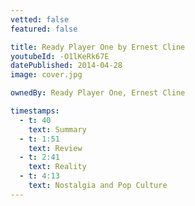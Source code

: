 ```yaml
---
vetted: false
featured: false

title: Ready Player One by Ernest Cline
youtubeId: -O1lKeRk67E
datePublished: 2014-04-28
image: cover.jpg

ownedBy: Ready Player One, Ernest Cline

timestamps:
  - t: 40
    text: Summary
  - t: 1:51
    text: Review
  - t: 2:41
    text: Reality
  - t: 4:13
    text: Nostalgia and Pop Culture
---
```

